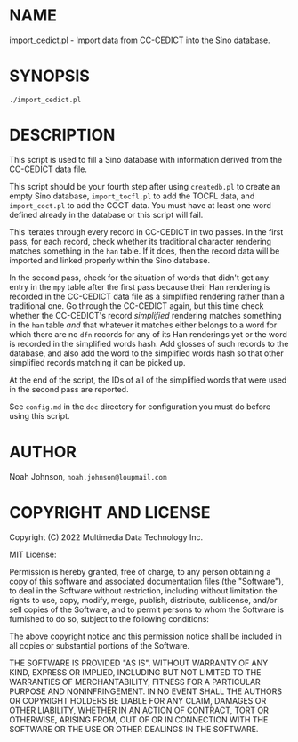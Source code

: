 # NAME

import\_cedict.pl - Import data from CC-CEDICT into the Sino database.

# SYNOPSIS

    ./import_cedict.pl

# DESCRIPTION

This script is used to fill a Sino database with information derived
from the CC-CEDICT data file.  

This script should be your fourth step after using `createdb.pl` to
create an empty Sino database, `import_tocfl.pl` to add the TOCFL
data, and `import_coct.pl` to add the COCT data.  You must have at
least one word defined already in the database or this script will fail.

This iterates through every record in CC-CEDICT in two passes.  In the
first pass, for each record, check whether its traditional character
rendering matches something in the `han` table.  If it does, then the
record data will be imported and linked properly within the Sino
database.

In the second pass, check for the situation of words that didn't get any
entry in the `mpy` table after the first pass because their Han
rendering is recorded in the CC-CEDICT data file as a simplified
rendering rather than a traditional one.  Go through the CC-CEDICT
again, but this time check whether the CC-CEDICT's record _simplified_
rendering matches something in the `han` table _and_ that whatever it
matches either belongs to a word for which there are no `dfn` records
for any of its Han renderings yet or the word is recorded in the
simplified words hash.  Add glosses of such records to the database, and
also add the word to the simplified words hash so that other simplified
records matching it can be picked up.

At the end of the script, the IDs of all of the simplified words that
were used in the second pass are reported.

See `config.md` in the `doc` directory for configuration you must do
before using this script.

# AUTHOR

Noah Johnson, `noah.johnson@loupmail.com`

# COPYRIGHT AND LICENSE

Copyright (C) 2022 Multimedia Data Technology Inc.

MIT License:

Permission is hereby granted, free of charge, to any person obtaining a
copy of this software and associated documentation files
(the "Software"), to deal in the Software without restriction, including
without limitation the rights to use, copy, modify, merge, publish,
distribute, sublicense, and/or sell copies of the Software, and to
permit persons to whom the Software is furnished to do so, subject to
the following conditions:

The above copyright notice and this permission notice shall be included
in all copies or substantial portions of the Software.

THE SOFTWARE IS PROVIDED "AS IS", WITHOUT WARRANTY OF ANY KIND, EXPRESS
OR IMPLIED, INCLUDING BUT NOT LIMITED TO THE WARRANTIES OF
MERCHANTABILITY, FITNESS FOR A PARTICULAR PURPOSE AND NONINFRINGEMENT.
IN NO EVENT SHALL THE AUTHORS OR COPYRIGHT HOLDERS BE LIABLE FOR ANY
CLAIM, DAMAGES OR OTHER LIABILITY, WHETHER IN AN ACTION OF CONTRACT,
TORT OR OTHERWISE, ARISING FROM, OUT OF OR IN CONNECTION WITH THE
SOFTWARE OR THE USE OR OTHER DEALINGS IN THE SOFTWARE.
